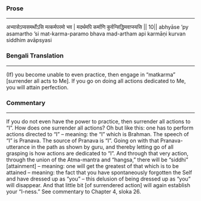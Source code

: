 ### Prose 
 --- 
अभ्यासेऽप्यसमर्थोऽसि मत्कर्मपरमो भव |
मदर्थमपि कर्माणि कुर्वन्सिद्धिमवाप्स्यसि || 10||
abhyāse ’py asamartho ’si mat-karma-paramo bhava
mad-artham api karmāṇi kurvan siddhim avāpsyasi

### Bengali Translation 
 --- 
(If) you become unable to even practice, then engage in “matkarma” [surrender all acts to Me]. If you go on doing all actions dedicated to Me, you will attain perfection. 

### Commentary 
 --- 
If you do not even have the power to practice, then surrender all actions to “I”. How does one surrender all actions? Oh but like this: one has to perform actions directed to “I” – meaning: the “I” which is Brahman. The speech of “I” is Pranava. The source of Pranava is “I”. Going on with that Pranava-utterance in the path as shown by guru, and thereby letting go of all grasping is how actions are dedicated to “I”. And through that very action, through the union of the Atma-mantra and “hangsa,” there will be “siddhi” [attainment] – meaning: one will get the greatest of that which is to be attained – meaning: the fact that you have spontaneously forgotten the Self and have dressed up as “you” – this delusion of being dressed up as “you” will disappear. And that little bit [of surrendered action] will again establish your “I-ness.” See commentary to Chapter 4, sloka 26. 